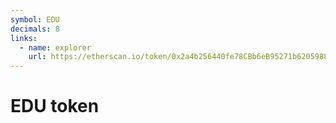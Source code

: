 ```yaml
---
symbol: EDU
decimals: 8
links:
  - name: explorer
    url: https://etherscan.io/token/0x2a4b256440fe78CBb6eB95271b6205988aB259ca
---
```


# EDU token
